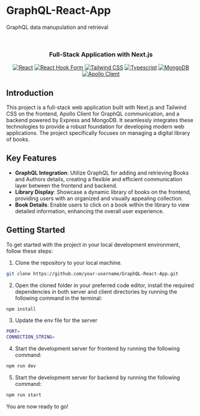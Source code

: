# GraphQL-React-App
GraphQL data manupulation and retrieval

<div id="top"></div>

<!-- PROJECT LOGO -->
<br />
<div align="center">

<h3 align="center">Full-Stack Application with Next.js</h3>


[![React](https://img.shields.io/badge/-React-blue?logo=React&logoColor=white)](https://reactjs.org/)
[![React Hook Form](https://img.shields.io/badge/-Next.js-6E36F6?logo=Next.js&logoColor=white&color=blue)](https://react-hook-form.com/)
[![Tailwind CSS](https://img.shields.io/badge/-Tailwind%20CSS-06B6D4?logo=Tailwind%20CSS&logoColor=white&color=blue)](https://tailwindcss.com/)
[![Typescript](https://img.shields.io/badge/-TypeScript-FFA500?logo=TypeScript&logoColor=white&color=blue)](https://developer.mozilla.org/en-US/docs/Web/TypeScript)
[![MongoDB](https://img.shields.io/badge/-Mongodb%20-blue?logo=MongoDB&logoColor=white)](https://www.mongodb.com/)
[![Apollo Client](https://img.shields.io/badge/-Apollo%20Client-311C87?logo=Apollo-GraphQL&color=blue)](https://www.apollographql.com/docs/react/)


</div>


## Introduction

This project is a full-stack web application built with Next.js and Tailwind CSS on the frontend, Apollo Client for GraphQL communication, and a backend powered by Express and MongoDB. It seamlessly integrates these technologies to provide a robust foundation for developing modern web applications. The project specifically focuses on managing a digital library of books.

## Key Features

* **GraphQL Integration**: Utilize GraphQL for adding and retrieving Books and Authors details, creating a flexible and efficient communication layer between the frontend and backend.
* **Library Display**: Showcase a dynamic library of books on the frontend, providing users with an organized and visually appealing collection.
* **Book Details**: Enable users to click on a book within the library to view detailed information, enhancing the overall user experience.

## Getting Started

To get started with the project in your local development environment, follow
these steps:

1. Clone the repository to your local machine.

```bash
git clone https://github.com/your-username/GraphQL-React-App.git
```

2. Open the cloned folder in your preferred code editor, install the required
   dependencies in both server and client directories by running the following command in the terminal:

```bash
npm install
```
3. Update the env file for the server

```bash
PORT=
CONNECTION_STRING=
```

4. Start the development server for frontend by running the following command:

```bash
npm run dev
```

5. Start the development server for backend by running the following command:

```bash
npm run start
```

You are now ready to go!

